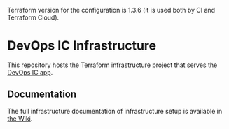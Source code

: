 Terraform version for the configuration is 1.3.6 (it is used both by CI and Terraform Cloud).

# DevOps IC Infrastructure

This repository hosts the Terraform infrastructure project that serves the [DevOps IC app](https://github.com/Nihisil/nimble-devops-ic-app).

## Documentation

The full infrastructure documentation of infrastructure setup is available in [the Wiki](https://github.com/Nihisil/nimble-devops-ic-infrastructure/wiki).
